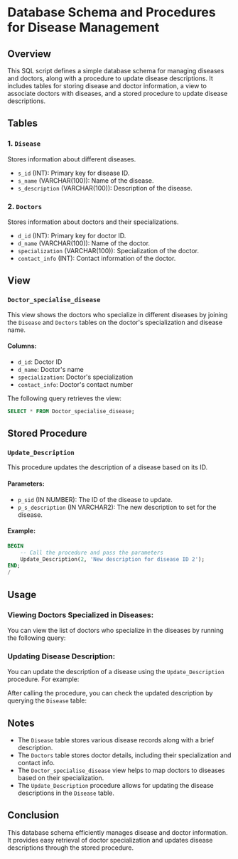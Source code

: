 # Database Schema and Procedures for Disease Management

## Overview
This SQL script defines a simple database schema for managing diseases and doctors, along with a procedure to update disease descriptions. It includes tables for storing disease and doctor information, a view to associate doctors with diseases, and a stored procedure to update disease descriptions.

## Tables

### 1. `Disease`
Stores information about different diseases.

- `s_id` (INT): Primary key for disease ID.
- `s_name` (VARCHAR(100)): Name of the disease.
- `s_description` (VARCHAR(100)): Description of the disease.

### 2. `Doctors`
Stores information about doctors and their specializations.

- `d_id` (INT): Primary key for doctor ID.
- `d_name` (VARCHAR(100)): Name of the doctor.
- `specialization` (VARCHAR(100)): Specialization of the doctor.
- `contact_info` (INT): Contact information of the doctor.

## View

### `Doctor_specialise_disease`
This view shows the doctors who specialize in different diseases by joining the `Disease` and `Doctors` tables on the doctor's specialization and disease name.

#### Columns:
- `d_id`: Doctor ID
- `d_name`: Doctor's name
- `specialization`: Doctor's specialization
- `contact_info`: Doctor's contact number

The following query retrieves the view:

```sql
SELECT * FROM Doctor_specialise_disease;
```

## Stored Procedure

### `Update_Description`
This procedure updates the description of a disease based on its ID.

#### Parameters:
- `p_sid` (IN NUMBER): The ID of the disease to update.
- `p_s_description` (IN VARCHAR2): The new description to set for the disease.

#### Example:

```sql
BEGIN
    -- Call the procedure and pass the parameters
    Update_Description(2, 'New description for disease ID 2');
END;
/
```

## Usage

### Viewing Doctors Specialized in Diseases:
You can view the list of doctors who specialize in the diseases by running the following query:

### Updating Disease Description:
You can update the description of a disease using the `Update_Description` procedure. For example:

After calling the procedure, you can check the updated description by querying the `Disease` table:
## Notes
- The `Disease` table stores various disease records along with a brief description.
- The `Doctors` table stores doctor details, including their specialization and contact info.
- The `Doctor_specialise_disease` view helps to map doctors to diseases based on their specialization.
- The `Update_Description` procedure allows for updating the disease descriptions in the `Disease` table.

## Conclusion
This database schema efficiently manages disease and doctor information. It provides easy retrieval of doctor specialization and updates disease descriptions through the stored procedure.
